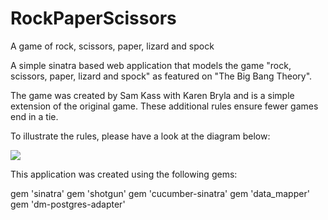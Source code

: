 RockPaperScissors
=================

A game of rock, scissors, paper, lizard and spock

A simple sinatra based web application that models the game "rock, scissors, paper, lizard and spock" as featured on "The Big Bang Theory".

The game was created by Sam Kass with Karen Bryla and is a simple extension of the original game. These additional rules ensure fewer games end in a tie.

To illustrate the rules, please have a look at the diagram below:

![](http://upload.wikimedia.org/wikipedia/commons/f/fe/Rock_Paper_Scissors_Lizard_Spock_en.svg)

This application was created using the following gems:

gem 'sinatra'
gem 'shotgun'
gem 'cucumber-sinatra'
gem 'data_mapper'
gem 'dm-postgres-adapter'
